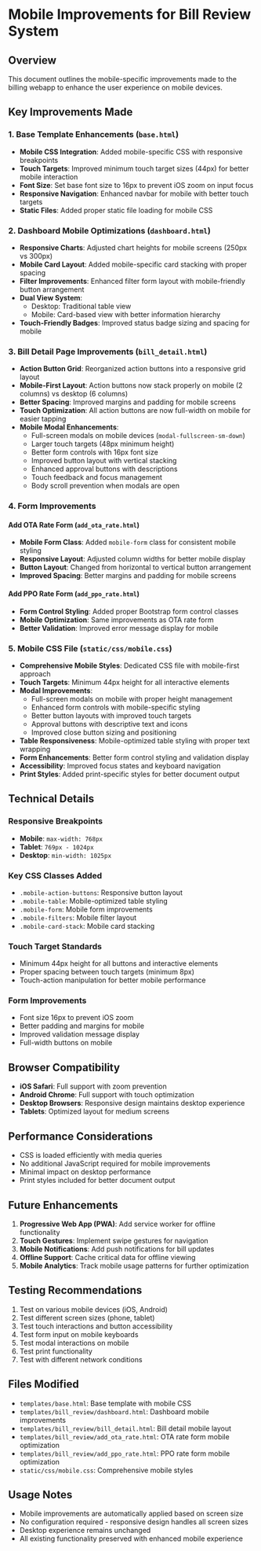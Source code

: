 # Mobile Improvements for Bill Review System

## Overview
This document outlines the mobile-specific improvements made to the billing webapp to enhance the user experience on mobile devices.

## Key Improvements Made

### 1. Base Template Enhancements (`base.html`)
- **Mobile CSS Integration**: Added mobile-specific CSS with responsive breakpoints
- **Touch Targets**: Improved minimum touch target sizes (44px) for better mobile interaction
- **Font Size**: Set base font size to 16px to prevent iOS zoom on input focus
- **Responsive Navigation**: Enhanced navbar for mobile with better touch targets
- **Static Files**: Added proper static file loading for mobile CSS

### 2. Dashboard Mobile Optimizations (`dashboard.html`)
- **Responsive Charts**: Adjusted chart heights for mobile screens (250px vs 300px)
- **Mobile Card Layout**: Added mobile-specific card stacking with proper spacing
- **Filter Improvements**: Enhanced filter form layout with mobile-friendly button arrangement
- **Dual View System**: 
  - Desktop: Traditional table view
  - Mobile: Card-based view with better information hierarchy
- **Touch-Friendly Badges**: Improved status badge sizing and spacing for mobile

### 3. Bill Detail Page Improvements (`bill_detail.html`)
- **Action Button Grid**: Reorganized action buttons into a responsive grid layout
- **Mobile-First Layout**: Action buttons now stack properly on mobile (2 columns) vs desktop (6 columns)
- **Better Spacing**: Improved margins and padding for mobile screens
- **Touch Optimization**: All action buttons are now full-width on mobile for easier tapping
- **Mobile Modal Enhancements**: 
  - Full-screen modals on mobile devices (`modal-fullscreen-sm-down`)
  - Larger touch targets (48px minimum height)
  - Better form controls with 16px font size
  - Improved button layout with vertical stacking
  - Enhanced approval buttons with descriptions
  - Touch feedback and focus management
  - Body scroll prevention when modals are open

### 4. Form Improvements
#### Add OTA Rate Form (`add_ota_rate.html`)
- **Mobile Form Class**: Added `mobile-form` class for consistent mobile styling
- **Responsive Layout**: Adjusted column widths for better mobile display
- **Button Layout**: Changed from horizontal to vertical button arrangement
- **Improved Spacing**: Better margins and padding for mobile screens

#### Add PPO Rate Form (`add_ppo_rate.html`)
- **Form Control Styling**: Added proper Bootstrap form control classes
- **Mobile Optimization**: Same improvements as OTA rate form
- **Better Validation**: Improved error message display for mobile

### 5. Mobile CSS File (`static/css/mobile.css`)
- **Comprehensive Mobile Styles**: Dedicated CSS file with mobile-first approach
- **Touch Targets**: Minimum 44px height for all interactive elements
- **Modal Improvements**: 
  - Full-screen modals on mobile with proper height management
  - Enhanced form controls with mobile-specific styling
  - Better button layouts with improved touch targets
  - Approval buttons with descriptive text and icons
  - Improved close button sizing and positioning
- **Table Responsiveness**: Mobile-optimized table styling with proper text wrapping
- **Form Enhancements**: Better form control styling and validation display
- **Accessibility**: Improved focus states and keyboard navigation
- **Print Styles**: Added print-specific styles for better document output

## Technical Details

### Responsive Breakpoints
- **Mobile**: `max-width: 768px`
- **Tablet**: `769px - 1024px`
- **Desktop**: `min-width: 1025px`

### Key CSS Classes Added
- `.mobile-action-buttons`: Responsive button layout
- `.mobile-table`: Mobile-optimized table styling
- `.mobile-form`: Mobile form improvements
- `.mobile-filters`: Mobile filter layout
- `.mobile-card-stack`: Mobile card stacking

### Touch Target Standards
- Minimum 44px height for all buttons and interactive elements
- Proper spacing between touch targets (minimum 8px)
- Touch-action manipulation for better mobile performance

### Form Improvements
- Font size 16px to prevent iOS zoom
- Better padding and margins for mobile
- Improved validation message display
- Full-width buttons on mobile

## Browser Compatibility
- **iOS Safari**: Full support with zoom prevention
- **Android Chrome**: Full support with touch optimization
- **Desktop Browsers**: Responsive design maintains desktop experience
- **Tablets**: Optimized layout for medium screens

## Performance Considerations
- CSS is loaded efficiently with media queries
- No additional JavaScript required for mobile improvements
- Minimal impact on desktop performance
- Print styles included for better document output

## Future Enhancements
1. **Progressive Web App (PWA)**: Add service worker for offline functionality
2. **Touch Gestures**: Implement swipe gestures for navigation
3. **Mobile Notifications**: Add push notifications for bill updates
4. **Offline Support**: Cache critical data for offline viewing
5. **Mobile Analytics**: Track mobile usage patterns for further optimization

## Testing Recommendations
1. Test on various mobile devices (iOS, Android)
2. Test different screen sizes (phone, tablet)
3. Test touch interactions and button accessibility
4. Test form input on mobile keyboards
5. Test modal interactions on mobile
6. Test print functionality
7. Test with different network conditions

## Files Modified
- `templates/base.html`: Base template with mobile CSS
- `templates/bill_review/dashboard.html`: Dashboard mobile improvements
- `templates/bill_review/bill_detail.html`: Bill detail mobile layout
- `templates/bill_review/add_ota_rate.html`: OTA rate form mobile optimization
- `templates/bill_review/add_ppo_rate.html`: PPO rate form mobile optimization
- `static/css/mobile.css`: Comprehensive mobile styles

## Usage Notes
- Mobile improvements are automatically applied based on screen size
- No configuration required - responsive design handles all screen sizes
- Desktop experience remains unchanged
- All existing functionality preserved with enhanced mobile experience 